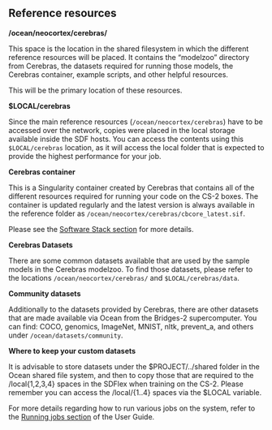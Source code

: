 

## Reference resources
**/ocean/neocortex/cerebras/**

This space is the location in the shared filesystem in which the different reference resources will be placed. It contains the “modelzoo” directory from Cerebras, the datasets required for running those models, the Cerebras container, example scripts, and other helpful resources.

This will be the primary location of these resources.

**$LOCAL/cerebras**

Since the main reference resources (`/ocean/neocortex/cerebras`) have to be accessed over the network, copies were placed in the local storage available inside the SDF hosts. You can access the contents using this `$LOCAL/cerebras` location, as it will access the local folder that is expected to provide the highest performance for your job.

**Cerebras container**

This is a Singularity container created by Cerebras that contains all of the different resources required for running your code on the CS-2 boxes. The container is updated regularly and the latest version is always available in the reference folder as `/ocean/neocortex/cerebras/cbcore_latest.sif`.

Please see the [Software Stack section](https://www.psc.edu/resources/neocortex/docs/software-stack) for more details.

**Cerebras Datasets**

There are some common datasets available that are used by the sample models in the Cerebras modelzoo. To find those datasets, please refer to the locations `/ocean/neocortex/cerebras/` and `$LOCAL/cerebras/data`.

**Community datasets**

Additionally to the datasets provided by Cerebras, there are other datasets that are made available via Ocean from the Bridges-2 supercomputer. You can find: COCO, genomics, ImageNet, MNIST, nltk, prevent_a, and others under `/ocean/datasets/community`.

**Where to keep your custom datasets**

It is advisable to store datasets under the $PROJECT/../shared folder in the Ocean shared file system, and then to copy those that are required to the /local{1,2,3,4} spaces in the SDFlex when training on the CS-2. Please remember you can access the /local/{1..4} spaces via the $LOCAL variable.

For more details regarding how to run various jobs on the system, refer to the [Running jobs section](https://www.psc.edu/resources/neocortex/docs/running-jobs) of the User Guide.

